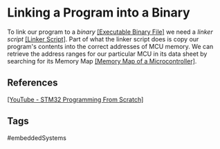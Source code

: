 # Linking a Program into a Binary

To link our program to a *binary* [\[Executable Binary File\]](../202202101926) we need a *linker script* [\[Linker Script\]](../202202102126). Part of what the linker script does is copy our program's contents into the correct addresses of MCU memory. We can retrieve the address ranges for our particular MCU in its data sheet by searching for its Memory Map [\[Memory Map of a Microcontroller\]](../202202101936).  

## References
[\[YouTube - STM32 Programming From Scratch\]](https://www.youtube.com/watch?v=gdRmETe4QEo&list=PLu_gnizW9as04Pyyu75gFfQij1gnATXBy&index=3&t=2242s)  

## Tags
#embeddedSystems
